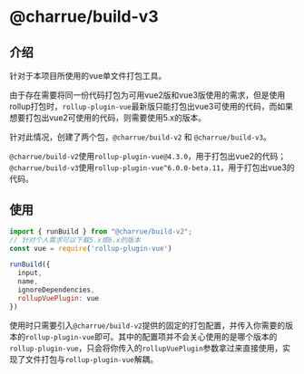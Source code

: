 # @charrue/build-v3

## 介绍

针对于本项目所使用的vue单文件打包工具。

由于存在需要将同一份代码打包为可用vue2版和vue3版使用的需求，但是使用rollup打包时，`rollup-plugin-vue`最新版只能打包出vue3可使用的代码，而如果想要打包出vue2可使用的代码，则需要使用5.x的版本。

针对此情况，创建了两个包，`@charrue/build-v2` 和 `@charrue/build-v3`。

`@charrue/build-v2`使用`rollup-plugin-vue@4.3.0`，用于打包出vue2的代码；`@charrue/build-v3`使用`rollup-plugin-vue^6.0.0-beta.11`，用于打包出vue3的代码。



## 使用

``` javascript
import { runBuild } from "@charrue/build-v2";
// 针对个人需求可以下载5.x或6.x的版本
const vue = require('rollup-plugin-vue')

runBuild({
  input,
  name,
  ignoreDependencies,
  rollupVuePlugin: vue
})
```

使用时只需要引入`@charrue/build-v2`提供的固定的打包配置，并传入你需要的版本的`rollup-plugin-vue`即可。其中的配置项并不会关心使用的是哪个版本的`rollup-plugin-vue`，只会将你传入的`rollupVuePlugin`参数拿过来直接使用，实现了文件打包与`rollup-plugin-vue`解耦。